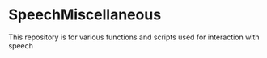 # SpeechMiscellaneous
This repository is for various functions and scripts used for interaction with speech
